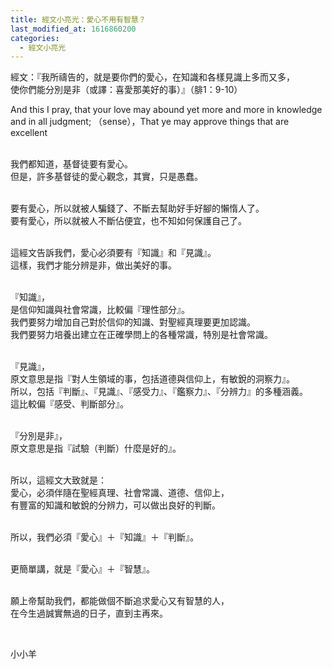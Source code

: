 ```yaml
---
title: 經文小亮光：愛心不用有智慧？
last_modified_at: 1616860200
categories:
  - 經文小亮光
---
```


<p>經文：『我所禱告的，就是要你們的愛心，在知識和各樣見識上多而又多，<br>
使你們能分別是非（或譯：喜愛那美好的事）』（腓1：9-10）</p>

<p>And this I pray, that your love may abound yet more and more in knowledge and in all judgment; （sense），That ye may approve things that are excellent</p>

<p><br>
我們都知道，基督徒要有愛心。<br>
但是，許多基督徒的愛心觀念，其實，只是愚蠢。</p>

<p><br>
要有愛心，所以就被人騙錢了、不斷去幫助好手好腳的懶惰人了。<br>
要有愛心，所以就被人不斷佔便宜，也不知如何保護自己了。</p>

<p><br>
這經文告訴我們，愛心必須要有『知識』和『見識』。<br>
這樣，我們才能分辨是非，做出美好的事。</p>

<p><br>
『知識』，<br>
是信仰知識與社會常識，比較偏『理性部分』。<br>
我們要努力增加自己對於信仰的知識、對聖經真理要更加認識。<br>
我們要努力培養出建立在正確學問上的各種常識，特別是社會常識。</p>

<p><br>
『見識』，<br>
原文意思是指『對人生領域的事，包括道德與信仰上，有敏銳的洞察力』。<br>
所以，包括『判斷』、『見識』、『感受力』、『鑑察力』、『分辨力』的多種涵義。<br>
這比較偏『感受、判斷部分』。</p>

<p><br>
『分別是非』，<br>
原文意思是指『試驗（判斷）什麼是好的』。</p>

<p><br>
所以，這經文大致就是：<br>
愛心，必須伴隨在聖經真理、社會常識、道德、信仰上，<br>
有豐富的知識和敏銳的分辨力，可以做出良好的判斷。</p>

<p><br>
所以，我們必須『愛心』＋『知識』＋『判斷』。</p>

<p><br>
更簡單講，就是『愛心』＋『智慧』。</p>

<p><br>
願上帝幫助我們，都能做個不斷追求愛心又有智慧的人，<br>
在今生過誠實無過的日子，直到主再來。</p>

<p>&nbsp;</p>

<p>小小羊</p>

